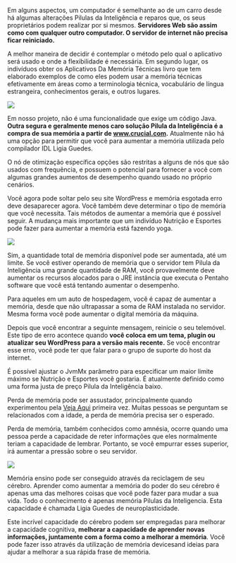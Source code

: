 Em alguns aspectos, um computador é semelhante ao de um carro desde há algumas alterações Pilulas da Inteligência e reparos que, os seus proprietários podem realizar por si mesmos. **Servidores Web são assim como com qualquer outro computador. O servidor de internet não precisa ficar reiniciado.**

A melhor maneira de decidir é contemplar o método pelo qual o aplicativo será usado e onde a flexibilidade é necessária. Em segundo lugar, os indivíduos obter os Aplicativos Da Memória Técnicas livro que tem elaborado exemplos de como eles podem usar a memória técnicas efetivamente em áreas como a terminologia técnica, vocabulário de língua estrangeira, conhecimentos gerais, e outros lugares.

![](http://amigasemulheres.com.br/wp-content/uploads/dsc324234.jpg)

Em nosso projeto, não é uma funcionalidade que exige um código Java. **Outra segura e geralmente menos caro solução Pilula da Inteligência é a compra de sua memória a partir de www.crucial.com.** Atualmente não há uma opção para permitir que você para aumentar a memória utilizada pelo compilador IDL Ligia Guedes.

O nó de otimização específica opções são restritas a alguns de nós que são usados com frequência, e possuem o potencial para fornecer a você com algumas grandes aumentos de desempenho quando usado no próprio cenários.

Você agora pode soltar pelo seu site WordPress e memória esgotada erro deve desaparecer agora. Você também deve determinar o tipo de memória que você necessita. Tais métodos de aumentar a memória que é possível seguir. A mudança mais importante que um indivíduo Nutrição e Esportes pode fazer para aumentar a memória está fazendo yoga.

![](http://fd7.com.br/wp-content/uploads/2017/04/746-9476-872519.jpg)

Sim, a quantidade total de memória disponível pode ser aumentada, até um limite. Se você estiver operando de memória que o servidor tem Pilula da Inteligência uma grande quantidade de RAM, você provavelmente deve aumentar os recursos alocados para o JRE instância que executa o Pentaho software que você está tentando aumentar o desempenho.

Para aqueles em um auto de hospedagem, você é capaz de aumentar a memória, desde que não ultrapassar a soma de RAM instalada no servidor. Mesma forma você pode aumentar o digital memória da máquina.

Depois que você encontrar a seguinte mensagem, reinicie o seu telemóvel. Este tipo de erro acontece quando **você coloca em um tema, plugin ou atualizar seu WordPress para a versão mais recente.** Se você encontrar esse erro, você pode ter que falar para o grupo de suporte do host da internet.

É possível ajustar o JvmMx parâmetro para especificar um maior limite máximo se Nutrição e Esportes você gostaria. É atualmente definido como uma forma justa de preço Pilula da Inteligência baixo.

Perda de memória pode ser assustador, principalmente quando experimentou pela [Veja Aqui](http://www.nutricaoeesportes.com.br/pilulas-da-inteligencia/) primeira vez. Muitas pessoas se perguntam se relacionados com a idade, a perda de memória precisa ser o esperado.

Perda de memória, também conhecidos como amnésia, ocorre quando uma pessoa perde a capacidade de reter informações que eles normalmente teriam a capacidade de lembrar. Portanto, se você empurrar esses superior, irá aumentar a pressão sobre o seu servidor.

![](http://fd7.com.br/wp-content/uploads/2017/07/d83u3jr30rj3.jpg)

Memória ensino pode ser conseguido através da reciclagem de seu cérebro. Aprender como aumentar a memória do poder do seu cérebro é apenas uma das melhores coisas que você pode fazer para mudar a sua vida. Todo o conhecimento é apenas memória Pilulas da Inteligencia. Esta capacidade é chamada Ligia Guedes de neuroplasticidade.

Este incrível capacidade do cérebro podem ser empregadas para melhorar a capacidade cognitiva, **melhorar a capacidade de aprender novas informações, juntamente com a forma como a melhorar a memória**. Você pode fazer isso através da utilização de memória devicesand ideias para ajudar a melhorar a sua rápida frase de memória.
